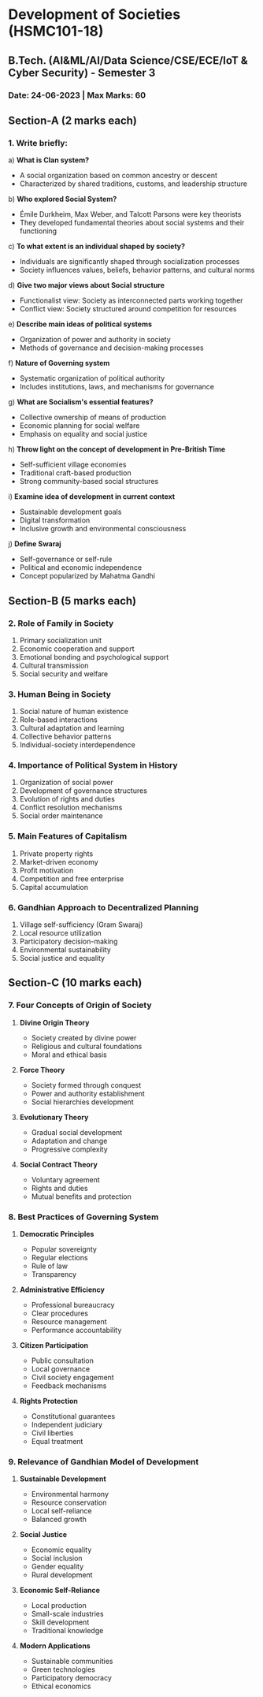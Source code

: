 # Development of Societies (HSMC101-18)
## B.Tech. (AI&ML/AI/Data Science/CSE/ECE/IoT & Cyber Security) - Semester 3
### Date: 24-06-2023 | Max Marks: 60

## Section-A (2 marks each)

### 1. Write briefly:

a) **What is Clan system?**
- A social organization based on common ancestry or descent
- Characterized by shared traditions, customs, and leadership structure

b) **Who explored Social System?**
- Émile Durkheim, Max Weber, and Talcott Parsons were key theorists
- They developed fundamental theories about social systems and their functioning

c) **To what extent is an individual shaped by society?**
- Individuals are significantly shaped through socialization processes
- Society influences values, beliefs, behavior patterns, and cultural norms

d) **Give two major views about Social structure**
- Functionalist view: Society as interconnected parts working together
- Conflict view: Society structured around competition for resources

e) **Describe main ideas of political systems**
- Organization of power and authority in society
- Methods of governance and decision-making processes

f) **Nature of Governing system**
- Systematic organization of political authority
- Includes institutions, laws, and mechanisms for governance

g) **What are Socialism's essential features?**
- Collective ownership of means of production
- Economic planning for social welfare
- Emphasis on equality and social justice

h) **Throw light on the concept of development in Pre-British Time**
- Self-sufficient village economies
- Traditional craft-based production
- Strong community-based social structures

i) **Examine idea of development in current context**
- Sustainable development goals
- Digital transformation
- Inclusive growth and environmental consciousness

j) **Define Swaraj**
- Self-governance or self-rule
- Political and economic independence
- Concept popularized by Mahatma Gandhi

## Section-B (5 marks each)

### 2. Role of Family in Society
1. Primary socialization unit
2. Economic cooperation and support
3. Emotional bonding and psychological support
4. Cultural transmission
5. Social security and welfare

### 3. Human Being in Society
1. Social nature of human existence
2. Role-based interactions
3. Cultural adaptation and learning
4. Collective behavior patterns
5. Individual-society interdependence

### 4. Importance of Political System in History
1. Organization of social power
2. Development of governance structures
3. Evolution of rights and duties
4. Conflict resolution mechanisms
5. Social order maintenance

### 5. Main Features of Capitalism
1. Private property rights
2. Market-driven economy
3. Profit motivation
4. Competition and free enterprise
5. Capital accumulation

### 6. Gandhian Approach to Decentralized Planning
1. Village self-sufficiency (Gram Swaraj)
2. Local resource utilization
3. Participatory decision-making
4. Environmental sustainability
5. Social justice and equality

## Section-C (10 marks each)

### 7. Four Concepts of Origin of Society

1. **Divine Origin Theory**
   - Society created by divine power
   - Religious and cultural foundations
   - Moral and ethical basis

2. **Force Theory**
   - Society formed through conquest
   - Power and authority establishment
   - Social hierarchies development

3. **Evolutionary Theory**
   - Gradual social development
   - Adaptation and change
   - Progressive complexity

4. **Social Contract Theory**
   - Voluntary agreement
   - Rights and duties
   - Mutual benefits and protection

### 8. Best Practices of Governing System

1. **Democratic Principles**
   - Popular sovereignty
   - Regular elections
   - Rule of law
   - Transparency

2. **Administrative Efficiency**
   - Professional bureaucracy
   - Clear procedures
   - Resource management
   - Performance accountability

3. **Citizen Participation**
   - Public consultation
   - Local governance
   - Civil society engagement
   - Feedback mechanisms

4. **Rights Protection**
   - Constitutional guarantees
   - Independent judiciary
   - Civil liberties
   - Equal treatment

### 9. Relevance of Gandhian Model of Development

1. **Sustainable Development**
   - Environmental harmony
   - Resource conservation
   - Local self-reliance
   - Balanced growth

2. **Social Justice**
   - Economic equality
   - Social inclusion
   - Gender equality
   - Rural development

3. **Economic Self-Reliance**
   - Local production
   - Small-scale industries
   - Skill development
   - Traditional knowledge

4. **Modern Applications**
   - Sustainable communities
   - Green technologies
   - Participatory democracy
   - Ethical economics